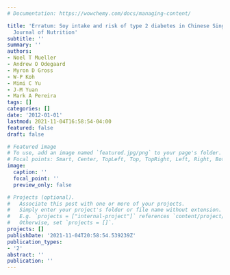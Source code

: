 ```yaml
---
# Documentation: https://wowchemy.com/docs/managing-content/

title: 'Erratum: Soy intake and risk of type 2 diabetes in Chinese Singaporeans (European
  Journal of Nutrition'
subtitle: ''
summary: ''
authors:
- Noel T Mueller
- Andrew O Odegaard
- Myron D Gross
- W-P Koh
- Mimi C Yu
- J-M Yuan
- Mark A Pereira
tags: []
categories: []
date: '2012-01-01'
lastmod: 2021-11-04T16:58:54-04:00
featured: false
draft: false

# Featured image
# To use, add an image named `featured.jpg/png` to your page's folder.
# Focal points: Smart, Center, TopLeft, Top, TopRight, Left, Right, BottomLeft, Bottom, BottomRight.
image:
  caption: ''
  focal_point: ''
  preview_only: false

# Projects (optional).
#   Associate this post with one or more of your projects.
#   Simply enter your project's folder or file name without extension.
#   E.g. `projects = ["internal-project"]` references `content/project/deep-learning/index.md`.
#   Otherwise, set `projects = []`.
projects: []
publishDate: '2021-11-04T20:58:54.539239Z'
publication_types:
- '2'
abstract: ''
publication: ''
---
```

